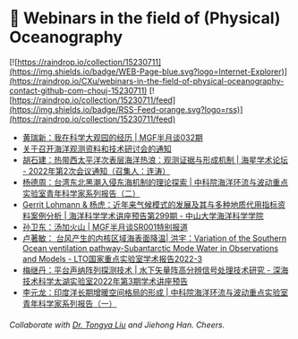# 🌊 Webinars in the field of (Physical) Oceanography

[![https://raindrop.io/collection/15230711](https://img.shields.io/badge/WEB-Page-blue.svg?logo=Internet-Explorer)](https://raindrop.io/CXu/webinars-in-the-field-of-physical-oceanography-contact-github-com-chouj-15230711) [![https://raindrop.io/collection/15230711/feed](https://img.shields.io/badge/RSS-Feed-orange.svg?logo=rss)](https://raindrop.io/collection/15230711/feed)

<!-- BLOG-POST-LIST:START -->
- [黄瑞新：我在科学大观园的经历 | MGF半月谈032期](https://mp.weixin.qq.com/s/VtALUYU6Y0gA-9AqNjgE3Q#/)
- [关于召开海洋观测资料和技术研讨会的通知](https://mp.weixin.qq.com/s/qcDU0ncSMsctNulPLkizRg#/)
- [胡石建：热带西太平洋次表层海洋热浪：观测证据与形成机制 | 海星学术论坛 - 2022年第2次会议通知（召集人：连涛）](https://mp.weixin.qq.com/s/0s-n7fIrlX7HO35EPJLESQ#/)
- [杨德周：台湾东北黑潮入侵东海机制的理论探索 | 中科院海洋环流与波动重点实验室青年科学家系列报告（二）](https://mp.weixin.qq.com/s/pno443A8Xnvc1Za2kHSKRQ#/)
- [Gerrit Lohmann &amp; 杨虎：近年来气候模式的发展及其与多种地质代用指标资料案例分析 | 海洋科学学术讲座预告第299期 - 中山大学海洋科学学院](https://marine.sysu.edu.cn/event/8898#/)
- [孙卫东：汤加火山 | MGF半月谈SR001特别报道](https://mp.weixin.qq.com/s/MQpB0wn4LuumoXrWpwniYw#/)
- [卢著敏： 台风产生的内核区域海表面降温| 洪宇：Variation of the Southern Ocean ventilation pathway-Subantarctic Mode Water in Observations and Models - LTO国家重点实验室学术报告2022-3](https://mp.weixin.qq.com/s/LwhBtqty5SrI8iVxsUN6sg#/)
- [梅继丹：平台声纳阵列探测技术 | 水下矢量阵高分辨信号处理技术研究 - 深海技术科学太湖实验室2022年第3期学术讲座预告](https://mp.weixin.qq.com/s/KtJ_9-9NMR_FHaQjyAcLDg#/)
- [李元龙：印度洋长期增暖空间格局的形成 | 中科院海洋环流与波动重点实验室青年科学家系列报告（一）](https://mp.weixin.qq.com/s/NVgpA30s8qDiTIkmzoaqqg#/)
<!-- BLOG-POST-LIST:END -->

###### Collaborate with [Dr. Tongya Liu](https://liutongya.github.io/) and Jiehong Han. Cheers.

